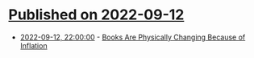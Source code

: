 # [Published on 2022-09-12](index.md)

* [2022-09-12, 22:00:00](https://news.slashdot.org/story/22/09/12/218217/books-are-physically-changing-because-of-inflation?utm_source=rss1.0mainlinkanon&utm_medium=feed) - [Books Are Physically Changing Because of Inflation](https://news.slashdot.org/story/22/09/12/218217/books-are-physically-changing-because-of-inflation?utm_source=rss1.0mainlinkanon&utm_medium=feed)
